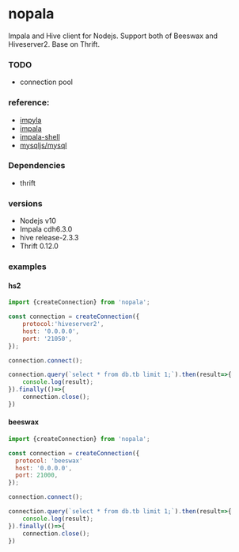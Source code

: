 # nopala
Impala and Hive client for Nodejs.
Support both of Beeswax and Hiveserver2.
Base on Thrift.

### TODO

* connection pool

### reference: 

* [impyla](https://github.com/cloudera/impyla) 
* [impala](https://github.com/cloudera/impala) 
* [impala-shell](https://github.com/dknupp/impala-shell) 
* [mysqljs/mysql](https://github.com/mysqljs/mysql) 

### Dependencies

* thrift

### versions

* Nodejs v10
* Impala cdh6.3.0
* hive release-2.3.3
* Thrift 0.12.0

### examples

#### hs2
```js
import {createConnection} from 'nopala';

const connection = createConnection({
	protocol:'hiveserver2',
	host: '0.0.0.0',
	port: '21050',
});

connection.connect();

connection.query(`select * from db.tb limit 1;`).then(result=>{
	console.log(result);
}).finally(()=>{
	connection.close();
})
```

#### beeswax

```js
import {createConnection} from 'nopala';

const connection = createConnection({
  protocol: 'beeswax'
  host: '0.0.0.0',
  port: 21000,
});

connection.connect();

connection.query(`select * from db.tb limit 1;`).then(result=>{
	console.log(result);
}).finally(()=>{
	connection.close();
})
```

